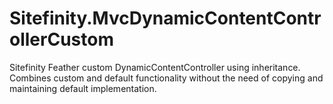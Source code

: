 # Sitefinity.MvcDynamicContentControllerCustom
Sitefinity Feather custom DynamicContentController using inheritance. Combines custom and default functionality without the need of copying and maintaining default implementation.
